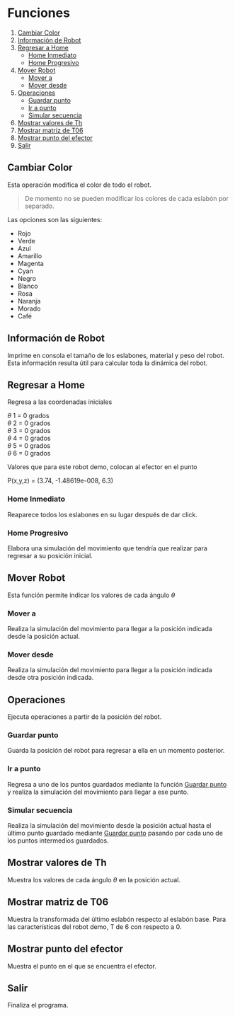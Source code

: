 # Funciones

1. [Cambiar Color](#cambiar-color)
2. [Información de Robot](#información-de-robot)
3. [Regresar a Home](#regresar-a-home)
    - [Home Inmediato](#home-inmediato)
    - [Home Progresivo](#home-progresivo)
4. [Mover Robot](#mover-robot)
    - [Mover a](#mover-a)
    - [Mover desde](#mover-desde)
5. [Operaciones](#operaciones)
    - [Guardar punto](#guardar-punto)
    - [Ir a punto](#ir-a-punto)
    - [Simular secuencia](#simular-secuencia)
6. [Mostrar valores de Th](#mostrar-valores-de-th)
7. [Mostrar matriz de T06](#mostrar-matriz-de-t06)
8. [Mostrar punto del efector](#mostrar-punto-del-efector)
9. [Salir](#salir)

## Cambiar Color

Esta operación modifica el color de todo el robot. 

> De momento no se pueden modificar los colores de cada eslabón por separado.

Las opciones son las siguientes:
- Rojo
- Verde
- Azul
- Amarillo
- Magenta
- Cyan
- Negro
- Blanco
- Rosa
- Naranja
- Morado
- Café

## Información de Robot

Imprime en consola el tamaño de los eslabones, material y peso del robot.
Esta información resulta útil para calcular toda la dinámica del robot.

## Regresar a Home

Regresa a las coordenadas iniciales

$\theta$ 1 = 0 grados  
$\theta$ 2 = 0 grados  
$\theta$ 3 = 0 grados  
$\theta$ 4 = 0 grados  
$\theta$ 5 = 0 grados  
$\theta$ 6 = 0 grados  

Valores que para este robot demo, colocan al efector en el punto 

P(x,y,z) = (3.74, -1.48619e-008, 6.3)

### Home Inmediato

Reaparece todos los eslabones en su lugar después de dar click.

### Home Progresivo

Elabora una simulación del movimiento que tendría que realizar para regresar a su posición inicial.

## Mover Robot

Esta función permite indicar los valores de cada ángulo $\theta$

### Mover a

Realiza la simulación del movimiento para llegar a la posición indicada desde la posición actual.

### Mover desde

Realiza la simulación del movimiento para llegar a la posición indicada desde otra posición indicada.

## Operaciones

Ejecuta operaciones a partir de la posición del robot.

### Guardar punto

Guarda la posición del robot para regresar a ella en un momento posterior.

### Ir a punto

Regresa a uno de los puntos guardados mediante la función [Guardar punto](#guardar-punto) y realiza la simulación del movimiento para llegar a ese punto.

### Simular secuencia

Realiza la simulación del movimiento desde la posición actual hasta el último punto guardado mediante [Guardar punto](#guardar-punto) pasando por cada uno de los puntos intermedios guardados.

## Mostrar valores de Th

Muestra los valores de cada ángulo $\theta$ en la posición actual.

## Mostrar matriz de T06

Muestra la transformada del último eslabón respecto al eslabón base. Para las características del robot demo, T de 6 con respecto a 0.

## Mostrar punto del efector

Muestra el punto en el que se encuentra el efector.

## Salir

Finaliza el programa.
